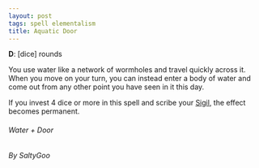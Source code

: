 ```yaml
---
layout: post
tags: spell elementalism
title: Aquatic Door
---
```


**D**: [dice] rounds

You use water like a network of wormholes and travel quickly across it. When you move on your turn, you can instead enter a body of water and come out from any other point you have seen in it this day.

If you invest 4 dice or more in this spell and scribe your [Sigil](https://saltygoo.github.io/spells/#lexicon), the effect becomes permanent.

###### Water + Door
###### By SaltyGoo

